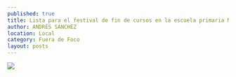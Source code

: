 ```yaml
---
published: true
title: Lista para el festival de fin de cursos en la escuela primaria María R. Murillo
author: ANDRÉS SÁNCHEZ
location: Local
category: Fuera de Foco
layout: posts
---
```


![](http://i.imgur.com/KPxiHzVm.jpg)

